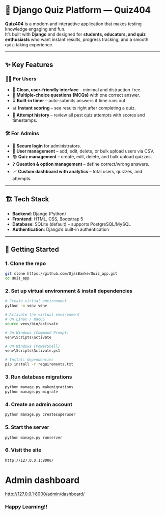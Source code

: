 # 🧠 Django Quiz Platform — **Quiz404**

**Quiz404** is a modern and interactive application that makes testing knowledge engaging and fun.  
It’s built with **Django** and designed for **students, educators, and quiz enthusiasts** who want instant results, progress tracking, and a smooth quiz-taking experience.  

---

## ✨ Key Features  

### 👩‍🎓 For Users  
- 🎯 **Clean, user-friendly interface** – minimal and distraction-free.  
- 📝 **Multiple-choice questions (MCQs)** with one correct answer.  
- ⏳ **Built-in timer** – auto-submits answers if time runs out.  
- 📊 **Instant scoring** – see results right after completing a quiz.  
- 📜 **Attempt history** – review all past quiz attempts with scores and timestamps.  

### 🛠 For Admins  
- 🔑 **Secure login** for administrators.  
- 👥 **User management** – add, edit, delete, or bulk upload users via CSV.  
- 📚 **Quiz management** – create, edit, delete, and bulk upload quizzes.  
- ❓ **Question & option management** – define correct/wrong answers.  
- 📈 **Custom dashboard with analytics** – total users, quizzes, and attempts.  

---

## 🏗 Tech Stack  
- **Backend**: Django (Python)  
- **Frontend**: HTML, CSS, Bootstrap 5  
- **Database**: SQLite (default) – supports PostgreSQL/MySQL  
- **Authentication**: Django’s built-in authentication  


---

## 🚀 Getting Started  

### 1. Clone the repo  
```bash
git clone https://github.com/UjasBanke/Quiz_app.git
cd Quiz_app
```
### 2. Set up virtual environment & install dependencies  
```bash
# Create virtual environment
python -m venv venv

# Activate the virtual environment
# On Linux / macOS
source venv/bin/activate

# On Windows (Command Prompt)
venv\Scripts\activate

# On Windows (PowerShell)
venv\Scripts\Activate.ps1

# Install dependencies
pip install -r requirements.txt
```
### 3. Run database migrations
```bash
python manage.py makemigrations
python manage.py migrate
```
### 4. Create an admin account
```bash
python manage.py createsuperuser
```
### 5. Start the server
```bash
python manage.py runserver
```

### 6. Visit the site
```bash
http://127.0.0.1:8000/
```

# Admin dashboard
http://127.0.0.1:8000/admin/dashboard/


### Happy Learning!!
